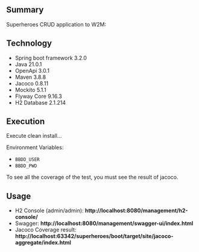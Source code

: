 ## Summary

Superheroes CRUD application to W2M: 

## Technology

- Spring boot framework 3.2.0
- Java 21.0.1
- OpenApi 3.0.1
- Maven 3.8.8
- Jacoco 0.8.11
- Mockito 5.1.1
- Flyway Core 9.16.3
- H2 Database 2.1.214

## Execution

Execute clean install...

Environment Variables:
- `BBDD_USER`
- `BBDD_PWD`

To see all the coverage of the test, you must see the result of jacoco.

## Usage

- H2 Console (admin/admin): **http://localhost:8080/management/h2-console/**
- Swagger: **http://localhost:8080/management/swagger-ui/index.html**
- Jacoco Coverage result: **http://localhost:63342/superheroes/boot/target/site/jacoco-aggregate/index.html**
